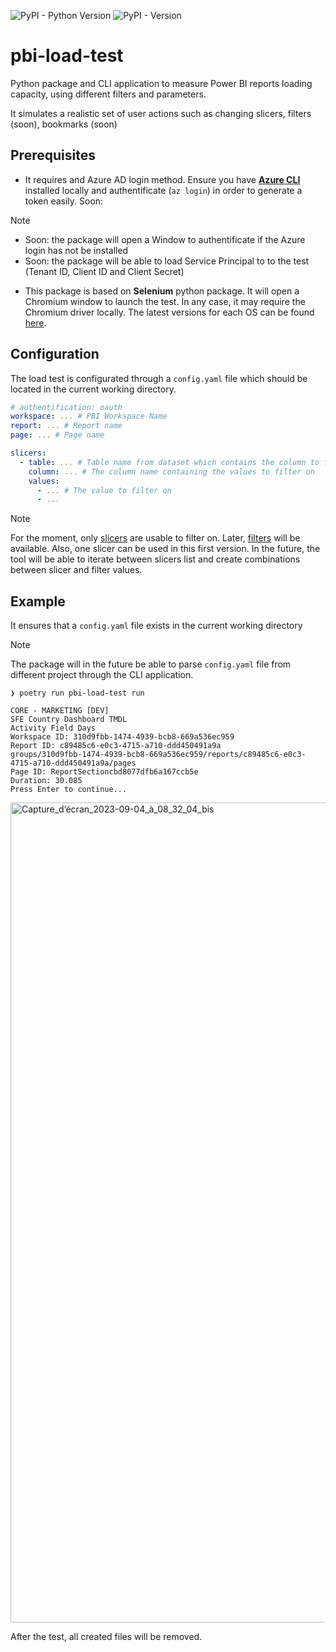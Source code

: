 ![PyPI - Python Version](https://img.shields.io/pypi/pyversions/pbi-load-test?logo=python)
![PyPI - Version](https://img.shields.io/pypi/v/pbi-load-test?logo=pypi&color=blue&link=https%3A%2F%2Fpypi.org%2Fproject%2Fpbi-load-test%2F)



# pbi-load-test
Python package and CLI application to measure Power BI reports loading capacity, using different filters and parameters.

It simulates a realistic set of user actions such as changing slicers, filters (soon), bookmarks (soon)

## Prerequisites

- It requires and Azure AD login method. Ensure you have [**Azure CLI**](https://learn.microsoft.com/fr-fr/cli/azure/install-azure-cli) installed locally and authentificate (`az login`) in order to generate a token easily. Soon:

> [!NOTE]  
> - Soon: the package will open a Window to authentificate if the Azure login has not be installed
> - Soon: the package will be able to load Service Principal to to the test (Tenant ID, Client ID and Client Secret)

- This package is based on **Selenium** python package. It will open a Chromium window to launch the test. In any case, it may require the Chromium driver locally. The latest versions for each OS can be found [here](https://chromedriver.chromium.org/downloads).

## Configuration

The load test is configurated through a `config.yaml` file which should be located in the current working directory. 

```yaml
# authentification: oauth
workspace: ... # PBI Workspace Name
report: ... # Report name
page: ... # Page name

slicers:
  - table: ... # Table name from dataset which contains the column to filter on
    column: ... # The column name containing the values to filter on
    values:
      - ... # The value to filter on
      - ...
```

> [!NOTE]
> For the moment, only [slicers](https://learn.microsoft.com/en-us/power-bi/visuals/power-bi-visualization-slicers?tabs=powerbi-desktop) are usable to filter on. Later, [filters](https://learn.microsoft.com/en-us/power-bi/create-reports/power-bi-report-add-filter?tabs=powerbi-desktop) will be available.
> Also, one slicer can be used in this first version. In the future, the tool will be able to iterate between slicers list and create combinations between slicer and filter values.
> 
## Example

It ensures that a `config.yaml` file exists in the current working directory

> [!NOTE]  
> The package will in the future be able to parse `config.yaml` file from different project through the CLI application.

```
❯ poetry run pbi-load-test run

CORE - MARKETING [DEV]
SFE Country Dashboard TMDL
Activity Field Days
Workspace ID: 310d9fbb-1474-4939-bcb8-669a536ec959
Report ID: c89485c6-e0c3-4715-a710-ddd450491a9a
groups/310d9fbb-1474-4939-bcb8-669a536ec959/reports/c89485c6-e0c3-4715-a710-ddd450491a9a/pages
Page ID: ReportSectioncbd8077dfb6a167ccb5e
Duration: 30.085
Press Enter to continue...
```

<img width="1312" alt="Capture_d’écran_2023-09-04_à_08_32_04_bis" src="https://github.com/lgrosjean/pbi-load-test/assets/34337781/2373d37e-c1c8-4338-8255-b4d0a1dc9284">

After the test, all created files will be removed.
